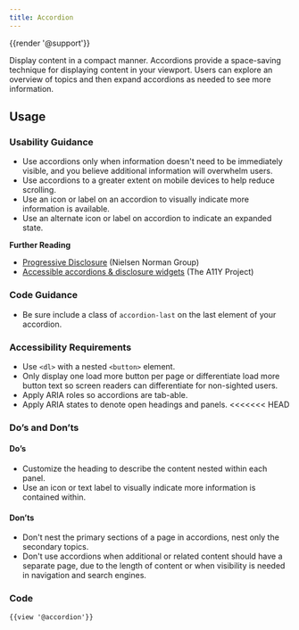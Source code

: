 ```yaml
---
title: Accordion
---
```

{{render '@support'}}

Display content in a compact manner. Accordions provide a space-saving technique for displaying content in your viewport. Users can explore an overview of topics and then expand accordions as needed to see more information.

<h2>Usage</h2>

<h3>Usability Guidance</h3>

* Use accordions only when information doesn't need to be immediately visible, and you believe additional information will overwhelm users.
* Use accordions to a greater extent on mobile devices to help reduce scrolling.
* Use an icon or label on an accordion to visually indicate more information is available.
* Use an alternate icon or label on accordion to indicate an expanded state.

<strong>Further Reading</strong>
* [Progressive Disclosure](https://www.nngroup.com/articles/progressive-disclosure/) (Nielsen Norman Group)
* [Accessible accordions & disclosure widgets](https://github.com/scottaohara/a11y_accordions) (The A11Y Project)

<h3>Code Guidance</h3>

* Be sure include a class of `accordion-last` on the last element of your accordion.

<h3>Accessibility Requirements</h3>

* Use `<dl>` with a nested `<button>` element.
* Only display one load more button per page or differentiate load more button text so screen readers can differentiate for non-sighted users.
* Apply ARIA roles so accordions are tab-able.
* Apply ARIA states to denote open headings and panels.
<<<<<<< HEAD

<h3>Do’s and Don’ts</h3>

<h4>Do’s</h4>

* Customize the heading to describe the content nested within each panel.
* Use an icon or text label to visually indicate more information is contained within.

<h4>Don’ts</h4>

* Don't nest the primary sections of a page in accordions, nest only the secondary topics.
* Don't use accordions when additional or related content should have a separate page, due to the length of content or when visibility is needed in navigation and search engines.

<h3>Code</h3>

```
{{view '@accordion'}}
```

